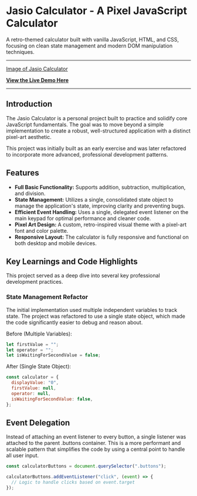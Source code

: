 # Jasio Calculator - A Pixel JavaScript Calculator

A retro-themed calculator built with vanilla JavaScript, HTML, and CSS, focusing on clean state management and modern DOM manipulation techniques.

---

[Image of Jasio Calculator](/demo/calculator-jasio.png)

**[View the Live Demo Here](https://jay-klmnop.github.io/jasio-calculator/)**

---

## Introduction

The Jasio Calculator is a personal project built to practice and solidify core JavaScript fundamentals. The goal was to move beyond a simple implementation to create a robust, well-structured application with a distinct pixel-art aesthetic.

This project was initially built as an early exercise and was later refactored to incorporate more advanced, professional development patterns.

## Features

- **Full Basic Functionality:** Supports addition, subtraction, multiplication, and division.
- **State Management:** Utilizes a single, consolidated state object to manage the application's state, improving clarity and preventing bugs.
- **Efficient Event Handling:** Uses a single, delegated event listener on the main keypad for optimal performance and cleaner code.
- **Pixel Art Design:** A custom, retro-inspired visual theme with a pixel-art font and color palette.
- **Responsive Layout:** The calculator is fully responsive and functional on both desktop and mobile devices.

## Key Learnings and Code Highlights

This project served as a deep dive into several key professional development practices.

### State Management Refactor

The initial implementation used multiple independent variables to track state. The project was refactored to use a single state object, which made the code significantly easier to debug and reason about.

Before (Multiple Variables):

```javascript
let firstValue = "";
let operator = "";
let isWaitingForSecondValue = false;
```

After (Single State Object):

```javascript
const calculator = {
  displayValue: "0",
  firstValue: null,
  operator: null,
  isWaitingForSecondValue: false,
};
```

## Event Delegation

Instead of attaching an event listener to every button, a single listener was attached to the parent .buttons container. This is a more performant and scalable pattern that simplifies the code by using a central point to handle all user input.

```javascript
const calculatorButtons = document.querySelector(".buttons");

calculatorButtons.addEventListener("click", (event) => {
  // Logic to handle clicks based on event.target
});
```
